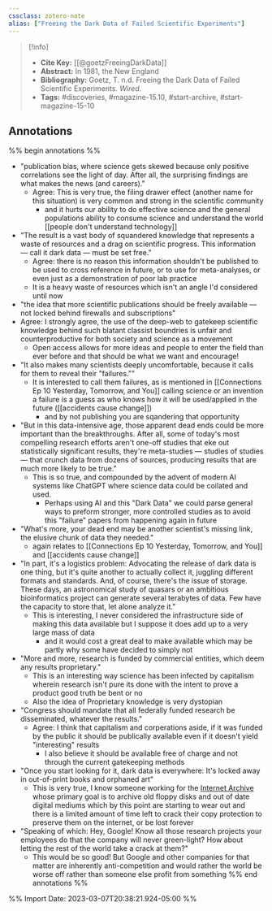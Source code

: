 ```yaml
---
cssclass: zotero-note
alias: ["Freeing the Dark Data of Failed Scientific Experiments"]
---
```


> [!info]
> - **Cite Key:** [[@goetzFreeingDarkData]]
> - **Abstract:** In 1981, the New England
> - **Bibliography:** Goetz, T. n.d. Freeing the Dark Data of Failed Scientific Experiments. _Wired_.
> - **Tags:** #discoveries, #magazine-15.10, #start-archive, #start-magazine-15-10

## Annotations
%% begin annotations %%
- "publication bias, where science gets skewed because only positive correlations see the light of day. After all, the surprising findings are what makes the news (and careers)."
	- Agree: This is very true, the filing drawer effect (another name for this situation) is very common and strong in the scientific community
		- and it hurts our ability to do effective science and the general populations ability to consume science and understand the world [[people don't understand technology]]
- "The result is a vast body of squandered knowledge that represents a waste of resources and a drag on scientific progress. This information — call it dark data — must be set free."
	- Agree: there is no reason this information shouldn't be published to be used to cross reference in future, or to use for meta-analyses, or even just as a demonstration of poor lab practice
	- It is a heavy waste of resources which isn't an angle I'd considered until now
- "the idea that more scientific publications should be freely available — not locked behind firewalls and subscriptions"
- Agree: I strongly agree, the use of the deep-web to gatekeep scientific knowledge behind such blatant classist boundries is unfair and counterproductive for both society and science as a movement
	- Open access allows for more ideas and people to enter the field than ever before and that should be what we want and encourage!
- "It also makes many scientists deeply uncomfortable, because it calls for them to reveal their "failures.""
	- It is interested to call them failures, as is mentioned in [[Connections Ep 10 Yesterday, Tomorrow, and You]] calling science or an invention a failure is a guess as who knows how it will be used/applied in the future ([[accidents cause change]])
		- and by not publishing you are sqandering that opportunity
- "But in this data-intensive age, those apparent dead ends could be more important than the breakthroughs. After all, some of today's most compelling research efforts aren't one-off studies that eke out statistically significant results, they're meta-studies — studies of studies — that crunch data from dozens of sources, producing results that are much more likely to be true."
	- This is so true, and compounded by the advent of modern AI systems like ChatGPT where science data could be coilated and used.
		- Perhaps using AI and this "Dark Data" we could parse general ways to preform stronger, more controlled studies as to avoid this "failure" papers from happening again in future
- "What's more, your dead end may be another scientist's missing link, the elusive chunk of data they needed."
	- again relates to [[Connections Ep 10 Yesterday, Tomorrow, and You]] and [[accidents cause change]]
- "In part, it's a logistics problem: Advocating the release of dark data is one thing, but it's quite another to actually collect it, juggling different formats and standards. And, of course, there's the issue of storage. These days, an astronomical study of quasars or an ambitious bioinformatics project can generate several terabytes of data. Few have the capacity to store that, let alone analyze it."
	- This is interesting, I never considered the infrastructure side of making this data available but I suppose it does add up to a very large mass of data
		- and it would cost a great deal to make available which may be partly why some have decided to simply not
- "More and more, research is funded by commercial entities, which deem any results proprietary."
	- This is an interesting way science has been infected by capitalism wherein research isn't pure its done with the intent to prove a product good truth be bent or no
	- Also the idea of Proprietary knowledge is very dystopian
- "Congress should mandate that all federally funded research be disseminated, whatever the results."
	- Agree: I think that capitalism and corperations aside, if it was funded by the public it should be publically available even if it doesn't yield "interesting" results
		- I also believe it should be available free of charge and not through the current gatekeeping methods
- "Once you start looking for it, dark data is everywhere: It's locked away in out-of-print books and orphaned art"
	- This is very true, I know someone working for the [Internet Archive](https://archive.org) whose primary goal is to archive old floppy disks and out of date digital mediums which by this point are starting to wear out and there is a limited amount of time left to crack their copy protection to preserve them on the internet, or be lost forever
- "Speaking of which: Hey, Google! Know all those research projects your employees do that the company will never green-light? How about letting the rest of the world take a crack at them?"
	- This would be so good! But Google and other companies for that matter are inherently anti-competition and would rather the world be worse off rather than someone else profit from something
%% end annotations %%

%% Import Date: 2023-03-07T20:38:21.924-05:00 %%
